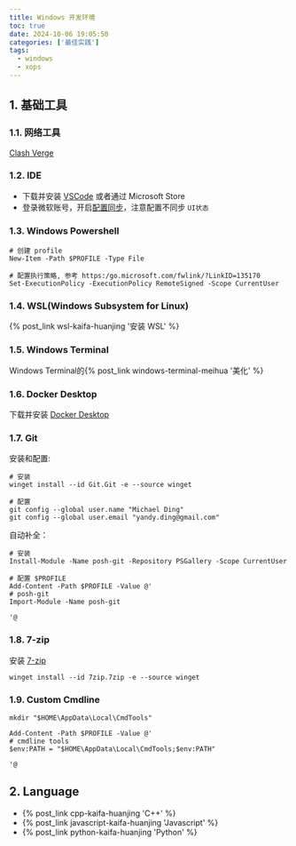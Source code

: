 ```yaml
---
title: Windows 开发环境
toc: true
date: 2024-10-06 19:05:50
categories: ['最佳实践']
tags:
  - windows
  - xops
---
```



## 1. 基础工具

### 1.1. 网络工具

[Clash Verge](https://clashverge.net/)

### 1.2. IDE

- 下载并安装 [VSCode](https://code.visualstudio.com/) 或者通过 Microsoft Store
- 登录微软账号，开启[配置同步](https://code.visualstudio.com/docs/editor/settings-sync)，注意配置不同步 `UI状态`

### 1.3. Windows Powershell

```pwsh
# 创建 profile
New-Item -Path $PROFILE -Type File

# 配置执行策略, 参考 https:/go.microsoft.com/fwlink/?LinkID=135170
Set-ExecutionPolicy -ExecutionPolicy RemoteSigned -Scope CurrentUser
```

<!-- more -->

### 1.4. WSL(Windows Subsystem for Linux)

{% post_link wsl-kaifa-huanjing '安装 WSL' %}

### 1.5. Windows Terminal

Windows Terminal的{% post_link windows-terminal-meihua '美化' %}


### 1.6. Docker Desktop

下载并安装 [Docker Desktop](https://docs.docker.com/desktop/)

### 1.7. Git

安装和配置:

```pwsh
# 安装
winget install --id Git.Git -e --source winget

# 配置
git config --global user.name "Michael Ding"
git config --global user.email "yandy.ding@gmail.com"
```

自动补全：

```pwsh
# 安装
Install-Module -Name posh-git -Repository PSGallery -Scope CurrentUser

# 配置 $PROFILE
Add-Content -Path $PROFILE -Value @'
# posh-git
Import-Module -Name posh-git

'@
```

### 1.8. 7-zip

安装 [7-zip](https://sparanoid.com/lab/7z/)

```pwsh
winget install --id 7zip.7zip -e --source winget
```

### 1.9. Custom Cmdline

```pwsh
mkdir "$HOME\AppData\Local\CmdTools"

Add-Content -Path $PROFILE -Value @'
# cmdline tools
$env:PATH = "$HOME\AppData\Local\CmdTools;$env:PATH"

'@
```

## 2. Language

- {% post_link cpp-kaifa-huanjing 'C++' %}
- {% post_link javascript-kaifa-huanjing 'Javascript' %}
- {% post_link python-kaifa-huanjing 'Python' %}
